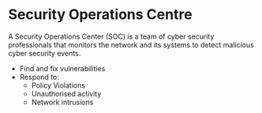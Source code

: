 # Security Operations Centre

A Security Operations Center (SOC) is a team of cyber security professionals that monitors the network and its systems to detect malicious cyber security events.
- Find and fix vulnerabilities
- Respond to: 
	- Policy Violations
	- Unauthorised activity
	- Network intrusions